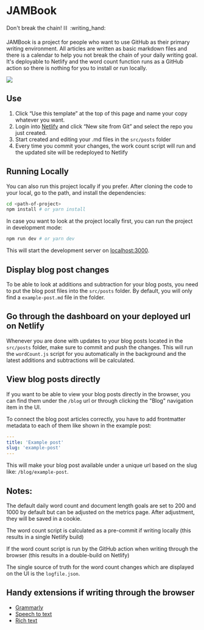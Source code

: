 # JAMBook

Don't break the chain! :chains:  :writing\_hand:

JAMBook is a project for people who want to use GitHub as their primary writing environment. All articles are written as basic markdown files and there is a calendar to help you not break the chain of your daily writing goal. It's deployable to Netlify and the word count function runs as a GitHub action so there is nothing for you to install or run locally.

![](https://user-images.githubusercontent.com/1808235/105616964-e69efc80-5da8-11eb-90a7-c4a5575ce029.png)

## Use

1.  Click “Use this template” at the top of this page and name your copy whatever you want.
2.  Login into [Netlify](https://www.netlify.com/) and click “New site from Git” and select the repo you just created.
3.  Start created and editing your .md files in the `src/posts` folder
4.  Every time you commit your changes, the work count script will run and the updated site will be redeployed to Netlify

## Running Locally

You can also run this project locally if you prefer. After cloning the code to your local, go to the path, and install the dependencies:

```bash
cd <path-of-project>
npm install # or yarn install
```

In case you want to look at the project locally first, you can run the project in development mode:

```bash
npm run dev # or yarn dev
```

This will start the development server on [localhost:3000](http://localhost:3000).

## Display blog post changes

To be able to look at additions and subtraction for your blog posts, you need to put the blog post files into the `src/posts` folder. By default, you will only find a `example-post.md` file in the folder.

## Go through the dashboard on your deployed url on Netlify

Whenever you are done with updates to your blog posts located in the `src/posts` folder, make sure to commit and push the changes. This will run the `wordCount.js` script for you automatically in the background and the latest additions and subtractions will be calculated.

## View blog posts directly

If you want to be able to view your blog posts directly in the browser, you can find them under the `/blog` url or through clicking the "Blog" navigation item in the UI.

To connect the blog post articles correctly, you have to add frontmatter metadata to each of them like shown in the example post:

```yaml
---
title: 'Example post'
slug: 'example-post'
---
```

This will make your blog post available under a unique url based on the slug like: `/blog/example-post`.

## Notes:

The default daily word count and document length goals are set to 200 and 1000 by default but can be adjusted on the metrics page. After adjustment, they will be saved in a cookie.

The word count script is calculated as a pre-commit if writing locally (this results in a single Netlify build)

If the word count script is run by the GitHub action when writing through the browser (this results in a double-build on Netlify)

The single source of truth for the word count changes which are displayed on the UI is the `logfile.json`.

## Handy extensions if writing through the browser

*   [Grammarly](https://chrome.google.com/webstore/detail/grammarly-for-chrome/kbfnbcaeplbcioakkpcpgfkobkghlhen?hl=en)
*   [Speech to text](https://chrome.google.com/webstore/detail/voice-in-voice-typing/pjnefijmagpdjfhhkpljicbbpicelgko?hl=en)
*   [Rich text](https://chrome.google.com/webstore/detail/github-writer/diilnnhpcdjhhkjcbdljaonhmhapadap?hl=en-US)
